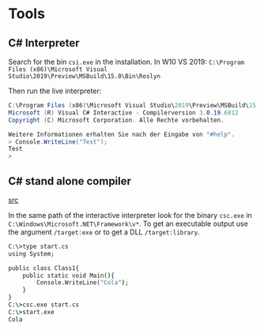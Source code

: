 # Tools

## C# Interpreter

Search for the bin `csi.exe` in the installation.
In W10 VS 2019: `C:\Program Files (x86)\Microsoft Visual Studio\2019\Preview\MSBuild\15.0\Bin\Roslyn`

Then run the live interpreter:

```cs
C:\Program Files (x86)\Microsoft Visual Studio\2019\Preview\MSBuild\15.0\Bin\Roslyn>csi.exe
Microsoft (R) Visual C# Interactive - Compilerversion 3.0.19.6812
Copyright (C) Microsoft Corporation. Alle Rechte vorbehalten.

Weitere Informationen erhalten Sie nach der Eingabe von "#help".
> Console.WriteLine("Test");
Test
>
```


## C# stand alone compiler
[src](https://docs.microsoft.com/en-us/previous-versions/ms379563(v=vs.80))

In the same path of the interactive interpreter look for the binary `csc.exe` in
`C:\Windows\Microsoft.NET\Framework\v*`.
To get an executable output use the argument `/target:exe` or to get a DLL
`/target:library`.

```cmd
C:\>type start.cs
using System;

public class Class1{
    public static void Main(){
        Console.WriteLine("Cola");
    }
}
C:\>csc.exe start.cs
C:\>start.exe
Cola
```

